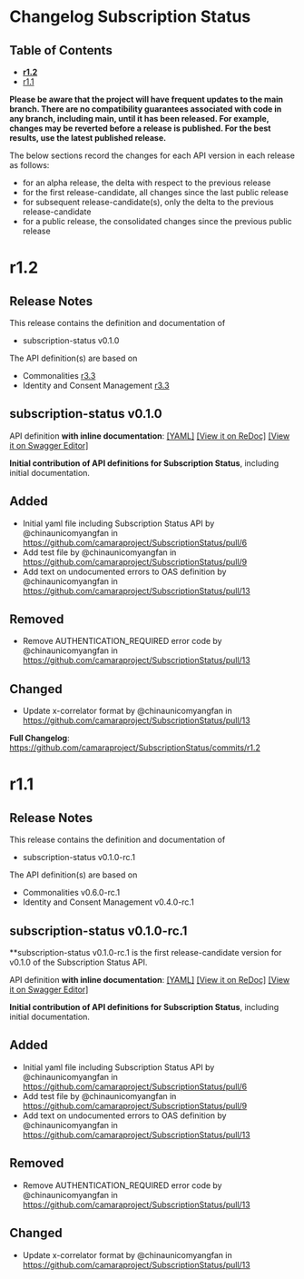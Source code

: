 # Changelog Subscription Status

## Table of Contents
- **[r1.2](#r12)**
- [r1.1](#r11)

**Please be aware that the project will have frequent updates to the main branch. There are no compatibility guarantees associated with code in any branch, including main, until it has been released. For example, changes may be reverted before a release is published. For the best results, use the latest published release.**

The below sections record the changes for each API version in each release as follows:

* for an alpha release, the delta with respect to the previous release
* for the first release-candidate, all changes since the last public release
* for subsequent release-candidate(s), only the delta to the previous release-candidate
* for a public release, the consolidated changes since the previous public release


# r1.2

## Release Notes


This release contains the definition and documentation of
* subscription-status v0.1.0

The API definition(s) are based on
* Commonalities [r3.3](https://github.com/camaraproject/Commonalities/releases/tag/r3.3)
* Identity and Consent Management [r3.3](https://github.com/camaraproject/IdentityAndConsentManagement/releases/tag/r3.3)


## subscription-status v0.1.0

 API definition **with inline documentation**:
[[YAML]](https://github.com/camaraproject/SubscriptionStatus/blob/r1.2/code/API_definitions/subscription-status.yaml)
[[View it on ReDoc]](https://redocly.github.io/redoc/?url=https://raw.githubusercontent.com/camaraproject/SubscriptionStatus/r1.2/code/API_definitions/subscription-status.yaml&nocors)
[[View it on Swagger Editor]](https://camaraproject.github.io/swagger-ui/?url=https://raw.githubusercontent.com/camaraproject/SubscriptionStatus/r1.2/code/API_definitions/subscription-status.yaml)

**Initial contribution of API definitions for Subscription Status**, including initial documentation.

## Added
* Initial yaml file including Subscription Status API by @chinaunicomyangfan in https://github.com/camaraproject/SubscriptionStatus/pull/6
* Add test file by @chinaunicomyangfan in https://github.com/camaraproject/SubscriptionStatus/pull/9
* Add text on undocumented errors to OAS definition by @chinaunicomyangfan in https://github.com/camaraproject/SubscriptionStatus/pull/13

## Removed
* Remove AUTHENTICATION_REQUIRED error code by @chinaunicomyangfan in https://github.com/camaraproject/SubscriptionStatus/pull/13

## Changed
* Update x-correlator format by @chinaunicomyangfan in https://github.com/camaraproject/SubscriptionStatus/pull/13

**Full Changelog**: https://github.com/camaraproject/SubscriptionStatus/commits/r1.2

# r1.1

## Release Notes


This release contains the definition and documentation of
* subscription-status v0.1.0-rc.1

The API definition(s) are based on
* Commonalities v0.6.0-rc.1
* Identity and Consent Management v0.4.0-rc.1



## subscription-status v0.1.0-rc.1

**subscription-status v0.1.0-rc.1 is the first release-candidate version for v0.1.0 of the Subscription Status API.


 API definition **with inline documentation**:
[[YAML]](https://github.com/camaraproject/SubscriptionStatus/blob/r1.1/code/API_definitions/subscription-status.yaml)
[[View it on ReDoc]](https://redocly.github.io/redoc/?url=https://raw.githubusercontent.com/camaraproject/SubscriptionStatus/r1.1/code/API_definitions/subscription-status.yaml&nocors)
[[View it on Swagger Editor]](https://camaraproject.github.io/swagger-ui/?url=https://raw.githubusercontent.com/camaraproject/SubscriptionStatus/r1.1/code/API_definitions/subscription-status.yaml)

**Initial contribution of API definitions for Subscription Status**, including initial documentation.

## Added
* Initial yaml file including Subscription Status API by @chinaunicomyangfan in https://github.com/camaraproject/SubscriptionStatus/pull/6
* Add test file by @chinaunicomyangfan in https://github.com/camaraproject/SubscriptionStatus/pull/9
* Add text on undocumented errors to OAS definition by @chinaunicomyangfan in https://github.com/camaraproject/SubscriptionStatus/pull/13

## Removed
* Remove AUTHENTICATION_REQUIRED error code by @chinaunicomyangfan in https://github.com/camaraproject/SubscriptionStatus/pull/13

## Changed
* Update x-correlator format by @chinaunicomyangfan in https://github.com/camaraproject/SubscriptionStatus/pull/13

